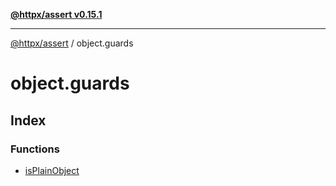 [**@httpx/assert v0.15.1**](../README.md)

***

[@httpx/assert](../README.md) / object.guards

# object.guards

## Index

### Functions

- [isPlainObject](functions/isPlainObject.md)
